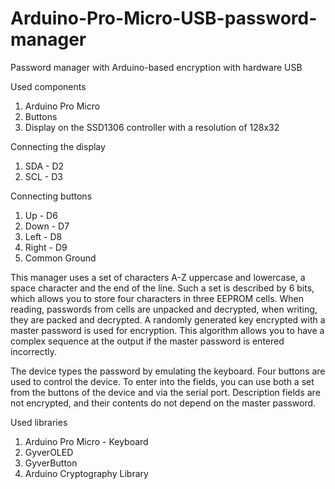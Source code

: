 # Arduino-Pro-Micro-USB-password-manager
Password manager with Arduino-based encryption with hardware USB

Used components
1. Arduino Pro Micro
2. Buttons
3. Display on the SSD1306 controller with a resolution of 128x32

Connecting the display
1. SDA - D2
2. SCL - D3

Connecting buttons
1. Up - D6
2. Down - D7
3. Left - D8
4. Right - D9
5. Common Ground

This manager uses a set of characters A-Z uppercase and lowercase, a space character and the end of the line. Such a set is described by 6 bits, which allows you to store four characters in three EEPROM cells. When reading, passwords from cells are unpacked and decrypted, when writing, they are packed and decrypted. A randomly generated key encrypted with a master password is used for encryption. This algorithm allows you to have a complex sequence at the output if the master password is entered incorrectly.

The device types the password by emulating the keyboard. Four buttons are used to control the device. To enter into the fields, you can use both a set from the buttons of the device and via the serial port. Description fields are not encrypted, and their contents do not depend on the master password.

Used libraries

1. Arduino Pro Micro - Keyboard
2. GyverOLED
3. GyverButton
4. Arduino Cryptography Library

